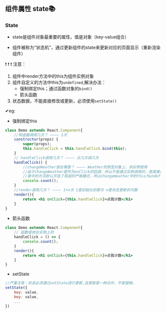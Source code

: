 ## 组件属性 state📚

### State

* state是组件对象最重要的属性，值是对象（key-value组合）

* 组件被称为“状态机”，通过更新组件的state来更新对应的页面显示（重新渲染组件）

❗  ❗  ❗ 注意：

1. 组件中render方法中的this为组件实例对象
2. 组件自定义的方法中this为`undefined`,解决办法：
   * 强制绑定this；通过函数对象的`bind()`
   * 箭头函数
3. 状态数据，不能直接修改或更新，必须使用`setState()`

✔eg:

* 强制绑定this

```jsx
class Demo extends React.Component{
    //构造器调用几次？ ———— 1次
    constructor(props) {
    	super(props);
    	this.handleClick = this.handleClick.bind(this);
	}
    // handleClick调用几次？ ———— 点几次调几次
    handleClick() { 
        //changeWeather放在哪里？ ———— Weather的原型对象上，供实例使用
        //由于changeWeather是作为onClick的回调，所以不是通过实例调用的，是直接调用
        //类中的方法默认开启了局部的严格模式，所以changeWeather中的this为undefined
        console.count();
    }
    //render调用几次？ ———— 1+n次 1是初始化的那次 n是状态更新的次数
    render(){
        return <h1 onClick={this.handleClick}>点我计数</h1>
    }
}
```

* 箭头函数

```jsx
class Demo extends React.Component{
    // 函数是放在实例上的
    handleClick = () => {
        console.count();
    }
    render(){
        return <h1 onClick={this.handleClick}>点我计数</h1>
    }
}
```

* setState

```jsx
//严重注意：状态必须通过setState进行更新,且更新是一种合并，不是替换。
setState({
    key: value,
    key: value,
    ...
})
```
